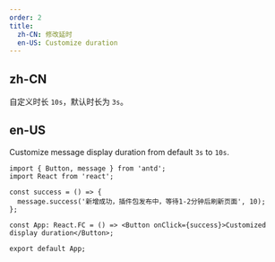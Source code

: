 ```yaml
---
order: 2
title:
  zh-CN: 修改延时
  en-US: Customize duration
---
```


## zh-CN

自定义时长 `10s`，默认时长为 `3s`。

## en-US

Customize message display duration from default `3s` to `10s`.

```tsx
import { Button, message } from 'antd';
import React from 'react';

const success = () => {
  message.success('新增成功，插件包发布中，等待1-2分钟后刷新页面', 10);
};

const App: React.FC = () => <Button onClick={success}>Customized display duration</Button>;

export default App;
```
